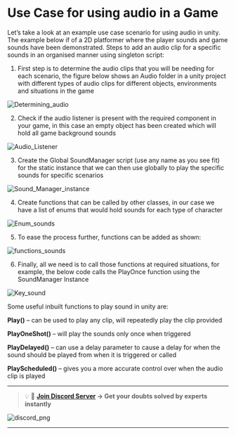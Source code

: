 # Use Case for using audio in a Game

Let’s take a look at an example use case scenario for using audio in unity. The example below if of a 2D platformer where the player sounds and game sounds have been demonstrated.
Steps to add an audio clip for a specific sounds in an organised manner using singleton script:

1. First step is to determine the audio clips that you will be needing for each scenario, the figure below shows an Audio folder in a unity project with different types of audio clips for different objects, environments and situations in the game

![Determining_audio](https://user-images.githubusercontent.com/44625252/152986892-cefdbbe8-3f5d-41b0-8e16-7ec7c1b2ddda.png)

2. Check if the audio listener is present with the required component in your game, in this case an empty object has been created which will hold all game background sounds

![Audio_Listener](https://user-images.githubusercontent.com/44625252/152986937-01c71adb-b526-4dbd-877e-970b20a7f008.png)

3. Create the Global SoundManager script (use any name as you see fit) for the static instance that we can then use globally to play the specific sounds for specific scenarios

![Sound_Manager_instance](https://user-images.githubusercontent.com/44625252/152986993-8696dfcb-f54f-4046-8095-686cf99180ff.png)

4. Create functions that can be called by other classes, in our case we have a list of enums that would hold sounds for each type of character

![Enum_sounds](https://user-images.githubusercontent.com/44625252/152987039-60c311d5-e290-45e0-86b3-36b95b0d6cfd.png)

5. To ease the process further, functions can be added as shown:

![functions_sounds](https://user-images.githubusercontent.com/44625252/152987081-92f8c773-bc94-4151-beba-fa3b9fae0924.png)

6. Finally, all we need is to call those functions at required situations, for example, the below code calls the PlayOnce function using the SoundManager Instance

![Key_sound](https://user-images.githubusercontent.com/44625252/152987129-bd76d303-5af7-4316-a869-04e0cfbbbea4.png)

Some useful inbuilt functions to play sound in unity are:

**Play()** – can be used to play any clip, will repeatedly play the clip provided

**PlayOneShot()** – will play the sounds only once when triggered

**PlayDelayed()** – can use a delay parameter to cause a delay for when the sound should be played from when it is triggered or called

**PlayScheduled()** – gives you a more accurate control over when the audio clip is played

---
<aside>

> 💡 🚀 **[Join Discord Server](https://discord.gg/J5zDscnzms) → Get your doubts solved by experts instantly**
</aside>

![discord_png](https://user-images.githubusercontent.com/44625252/152948137-97167a02-bba1-47b9-b33c-fb2ac41f11fc.png)

---
